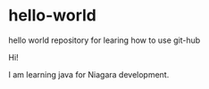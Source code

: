 # hello-world
hello world repository for learing how to use git-hub

Hi!

I am learning java for Niagara development.
